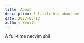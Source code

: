 ```yaml
---
title: About
description: A little bit about me
date: 2023-03-13
author: Zenith
---
```


A full-time neovim shill
